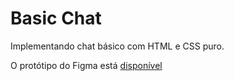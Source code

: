 # Basic Chat

Implementando chat básico com HTML e CSS puro.

O protótipo do Figma está [disponível](https://www.figma.com/file/CJIbO5L1QYx5DnUSQKjA5z/%23boraCodar---Desafio-4-(Community)?node-id=0%3A1&t=9j61sBBAqdvVYunm-0)